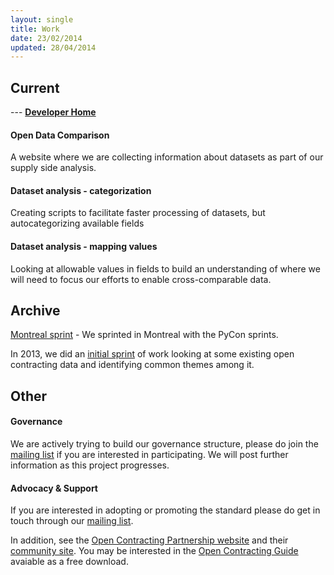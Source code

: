 ```yaml
---
layout: single
title: Work
date: 23/02/2014
updated: 28/04/2014
---
```

## Current

--- **[Developer Home](/pages/docs/)**

#### Open Data Comparison
A website where we are collecting information about datasets as part of our supply side analysis.

#### Dataset analysis - categorization
Creating scripts to facilitate faster processing of datasets, but autocategorizing available fields

#### Dataset analysis - mapping values
Looking at allowable values in fields to build an understanding of where we will need to focus our efforts to enable cross-comparable data.

## Archive

[Montreal sprint](/pages/notes/workshops/2014-04-Montreal) - We sprinted in Montreal with the PyCon sprints.

In 2013, we did an [initial sprint](/pages/notes/firstsprint.html) of work looking at some existing open contracting 
data and identifying common themes among it.

## Other

#### Governance
We are actively trying to build our governance structure, please do join the [mailing list](/pages/community.html) if you
are interested in participating. We will post further information as this project progresses.

#### Advocacy & Support
If you are interested in adopting or promoting the standard please do get in touch through 
our [mailing list](/pages/community.html).

In addition, see the [Open Contracting Partnership website](http://www.open-contracting.org/home-v1) and
their [community site](http://pro-act.org/). You may be interested in the [Open Contracting Guide](http://www.open-contracting.org/open_contracting_guide)
avaiable as a free download.
